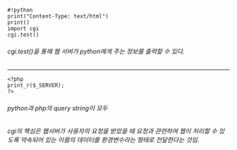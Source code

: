 ```
#!python
print("Content-Type: text/html")
print()
import cgi
cgi.test()
```
###### cgi.test()을 통해 웹 서버가 python에게 주는 정보를 출력할 수 있다.
---

```
<?php
print_r($_SERVER);
?>
```
###### python과 php의 query string이 모두 
###### cgi의 핵심은 웹서버가 사용자의 요청을 받았을 때 요청과 관련하여 웹이 처리할 수 있도록 약속되어 있는 이름의 데이터를 환경변수라는 형태로 전달한다는 것임.
